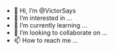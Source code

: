 - 👋 Hi, I’m @VictorSays
- 👀 I’m interested in ...
- 🌱 I’m currently learning ...
- 💞️ I’m looking to collaborate on ...
- 📫 How to reach me ...

<!---
VictorSays/VictorSays is a ✨ special ✨ repository because its `README.md` (this file) appears on your GitHub profile.
You can click the Preview link to take a look at your changes.
--->
